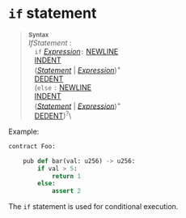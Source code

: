 # `if` statement


> **<sup>Syntax</sup>**\
> _IfStatement_ :\
> &nbsp;&nbsp; `if` [_Expression_]`:` [NEWLINE]\
> &nbsp;&nbsp; [INDENT]\
> &nbsp;&nbsp; ([_Statement_] | [_Expression_])<sup>+</sup>\
> &nbsp;&nbsp; [DEDENT]\
> &nbsp;&nbsp; (`else` `:` [NEWLINE]\
> &nbsp;&nbsp; [INDENT]\
> &nbsp;&nbsp; ([_Statement_] | [_Expression_])<sup>+</sup>\
> &nbsp;&nbsp; [DEDENT])<sup>?</sup>\


Example:

```python
contract Foo:

    pub def bar(val: u256) -> u256:
        if val > 5:
            return 1
        else:
            assert 2
```

The `if` statement is used for conditional execution.


[NEWLINE]: tokens.md#newline
[INDENT]: tokens.md#indent
[DEDENT]: tokens.md#dedent
[_Expression_]: expressions.md
[_Statement_]: statements.md
[struct]: structs.md
[EIP-838]: https://github.com/ethereum/EIPs/issues/838